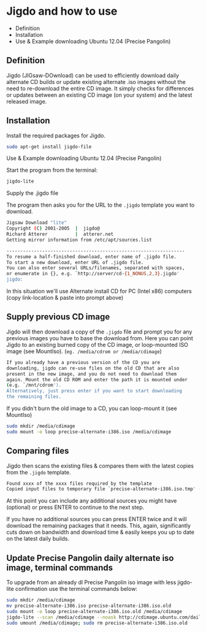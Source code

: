 # Jigdo and how to use

- Definition
- Installation
- Use & Example downloading Ubuntu 12.04 (Precise Pangolin)


## Definition

Jigdo (JIGsaw-DOwnload) can be used to efficiently download daily alternate CD builds or update existing alternate .iso images without the need to re-download the entire CD image. It simply checks for differences or updates between an existing CD image (on your system) and the latest released image.

## Installation

Install the required packages for Jigdo.

```sh
sudo apt-get install jigdo-file
```

Use & Example downloading Ubuntu 12.04 (Precise Pangolin)

Start the program from the terminal:

```sh
jigdo-lite
```

Supply the .jigdo file

The program then asks you for the URL to the `.jigdo` template you want to download.

```sh
Jigsaw Download "lite"
Copyright (C) 2001-2005  |  jigdo@
Richard Atterer          |  atterer.net
Getting mirror information from /etc/apt/sources.list

-----------------------------------------------------------------
To resume a half-finished download, enter name of .jigdo file.
To start a new download, enter URL of .jigdo file.
You can also enter several URLs/filenames, separated with spaces,
or enumerate in {}, e.g. `http://server/cd-{1_NONUS,2,3}.jigdo'
jigdo: 
```

In this situation we'll use Alternate install CD for PC (Intel x86) computers (copy link-location & paste into prompt above)

## Supply previous CD image

Jigdo will then download a copy of the `.jigdo` file and prompt you for any previous images you have to base the download from. Here you can point Jigdo to an existing burned copy of the CD image, or loop-mounted ISO image (see MountIso). (`eg. /media/cdrom or /media/cdimage`)

```sh
If you already have a previous version of the CD you are
downloading, jigdo can re-use files on the old CD that are also
present in the new image, and you do not need to download them
again. Mount the old CD ROM and enter the path it is mounted under
(e.g. `/mnt/cdrom').
Alternatively, just press enter if you want to start downloading
the remaining files.
```

If you didn't burn the old image to a CD, you can loop-mount it (see MountIso)

```sh
sudo mkdir /media/cdimage
sudo mount -o loop precise-alternate-i386.iso /media/cdimage
```

## Comparing files

Jigdo then scans the existing files & compares them with the latest copies from the `.jigdo` template.

```sh
Found xxxx of the xxxx files required by the template
Copied input files to temporary file `precise-alternate-i386.iso.tmp' - repeat command and supply more files to continue
```

At this point you can include any additional sources you might have (optional) or press ENTER to continue to the next step.

If you have no additional sources you can press ENTER twice and it will download the remaining packages that it needs. This, again, significantly cuts down on bandwidth and download time & easily keeps you up to date on the latest daily builds.

## Update Precise Pangolin daily alternate iso image, terminal commands

To upgrade from an already dl Precise Pangolin iso image with less jigdo-lite confirmation use the terminal commands below:

```sh
sudo mkdir /media/cdimage
mv precise-alternate-i386.iso precise-alternate-i386.iso.old
sudo mount -o loop precise-alternate-i386.iso.old /media/cdimage
jigdo-lite --scan /media/cdimage --noask http://cdimage.ubuntu.com/daily/current/precise-alternate-i386.jigdo
sudo umount /media/cdimage; sudo rm precise-alternate-i386.iso.old
```
